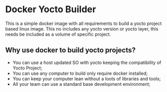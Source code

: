 # Docker Yocto Builder

This is a simple docker image with all requirements to build a yocto project based linux image.
This no includes any yocto version or yocto layer, this needs be included as a volume of specific project.

## Why use docker to build yocto projects?

* You can use a host updated SO with yocto keeping the compatibility of Yocto Project;
* You can use any computer to build only require docker installed;
* You can keep your computer lean without a loots of libraries and tools;
* All your team can use a standard base development environment;